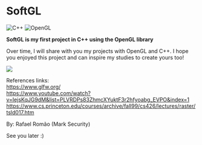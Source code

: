 # SoftGL

![C++](https://img.shields.io/static/v1?style=for-the-badge&message=C%2B%2B&color=00599C&logo=C%2B%2B&logoColor=FFFFFF&label=)
![OpenGL](https://img.shields.io/badge/OpenGL-FFFFFF?style=for-the-badge&logo=opengl)

  **SoftGL is my first project in C++ using the OpenGL library**
  
 Over time, I will share with you my projects with OpenGL and C++. I hope you enjoyed this project and can inspire my studies to create yours too!
 
 <img src="https://imgur.com/g89Dqn1.png">

References links:
<br>
https://www.glfw.org/ <br>
https://www.youtube.com/watch?v=IejsKqJG9dM&list=PLVRDPs83ZhmcXYuktF3r2hfyoabg_EVPO&index=1 <br>
https://www.cs.princeton.edu/courses/archive/fall99/cs426/lectures/raster/tsld017.htm

By: Rafael Romão (Mark Security)

See you later :)
